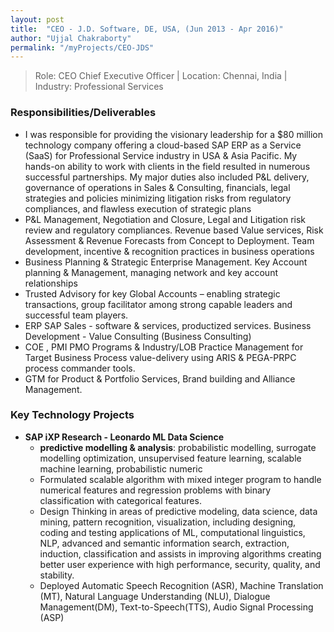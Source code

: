```yaml
---
layout: post
title:  "CEO - J.D. Software, DE, USA, (Jun 2013 - Apr 2016)"
author: "Ujjal Chakraborty"
permalink: "/myProjects/CEO-JDS"
---
```

> Role: CEO Chief Executive Officer | Location: Chennai, India |
Industry: Professional Services

### Responsibilities/Deliverables
- I was responsible for providing the visionary leadership for a $80 million technology company offering a cloud-based SAP ERP as a Service (SaaS) for Professional Service industry in USA & Asia Pacific. My hands-on ability to work with clients in the field resulted in numerous successful partnerships. My major duties also included P&L delivery, governance of operations in Sales & Consulting, financials, legal strategies and policies minimizing litigation risks from regulatory compliances, and flawless execution of strategic plans
- P&L Management, Negotiation and Closure, Legal and Litigation risk review and regulatory compliances. Revenue based Value services, Risk Assessment & Revenue Forecasts from Concept to Deployment. Team development, incentive & recognition practices in business operations
- Business Planning & Strategic Enterprise Management. Key Account planning & Management, managing network and key account relationships
- Trusted Advisory for key Global Accounts – enabling strategic transactions, group facilitator among strong capable leaders and successful team players.
- ERP SAP Sales - software & services, productized services. Business Development - Value Consulting (Business Consulting)
- COE , PMI PMO Programs & Industry/LOB Practice Management for Target Business Process value-delivery using ARIS & PEGA-PRPC process commander tools.
- GTM for Product & Portfolio Services, Brand building and Alliance Management.

### Key Technology Projects
- **SAP iXP Research - Leonardo ML Data Science**
     - **predictive modelling & analysis**: probabilistic modelling, surrogate modelling optimization, unsupervised feature learning, scalable machine learning, probabilistic numeric
     - Formulated scalable algorithm with mixed integer program to handle numerical features and regression problems with binary classification with categorical features.
     - Design Thinking in areas of predictive modeling, data science, data mining, pattern recognition,  visualization, including designing, coding and testing applications of ML, computational linguistics, NLP, advanced and semantic information search, extraction, induction, classification and assists in improving algorithms creating better user experience with high performance, security, quality, and stability.
     - Deployed Automatic Speech Recognition (ASR), Machine Translation (MT), Natural Language Understanding (NLU), Dialogue Management(DM), Text-to-Speech(TTS), Audio Signal Processing (ASP)
